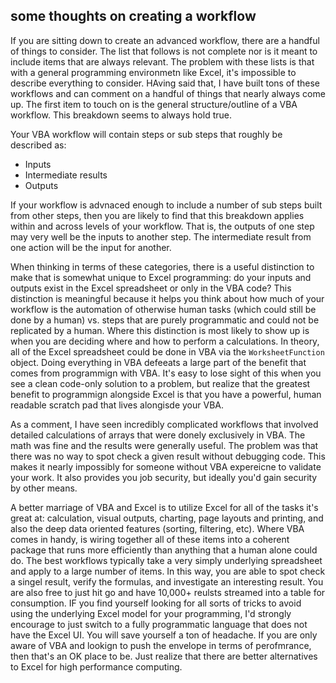 ## some thoughts on creating a workflow

If you are sitting down to create an advanced workflow, there are a handful of things to consider. The list that follows is not complete nor is it meant to include items that are always relevant. The problem with these lists is that with a general programming environmetn like Excel, it's impossible to describe everything to consider. HAving said that, I have built tons of these workflows and can comment on a handful of things that nearly always come up. The first item to touch on is the general structure/outline of a VBA workflow. This breakdown seems to always hold true.

Your VBA workflow will contain steps or sub steps that roughly be described as:

- Inputs
- Intermediate results
- Outputs

If your workflow is advnaced enough to include a number of sub steps built from other steps, then you are likely to find that this breakdown applies within and across levels of your workflow. That is, the outputs of one step may very well be the inputs to another step. The intermediate result from one action will be the input for another.

When thinking in terms of these categories, there is a useful distinction to make that is somewhat unique to Excel programming: do your inputs and outputs exist in the Excel spreadsheet or only in the VBA code? This distinction is meaningful because it helps you think about how much of your workflow is the automation of otherwise human tasks (which could still be done by a human) vs. steps that are purely programmatic and could not be replicated by a human. Where this distinction is most likely to show up is when you are deciding where and how to perform a calculations. In theory, all of the Excel spreadsheet could be done in VBA via the `WorksheetFunction` object. Doing everything in VBA defeeats a large part of the benefit that comes from programmign with VBA. It's easy to lose sight of this when you see a clean code-only solution to a problem, but realize that the greatest benefit to programmign alongside Excel is that you have a powerful, human readable scratch pad that lives alongisde your VBA.

As a comment, I have seen incredibly complicated workflows that involved detailed calculations of arrays that were donely exclusively in VBA. The math was fine and the results were generally useful. The problem was that there was no way to spot check a given result without debugging code. This makes it nearly impossibly for someone without VBA expereicne to validate your work. It also provides you job security, but ideally you'd gain security by other means.

A better marriage of VBA and Excel is to utilize Excel for all of the tasks it's great at: calculation, visual outputs, charting, page layouts and printing, and also the deep data oriented features (sorting, filtering, etc). Where VBA comes in handy, is wiring together all of these items into a coherent package that runs more efficiently than anything that a human alone could do. The best workflows typically take a very simply underlying spreadsheet and apply to a large number of items. In this way, you are able to spot check a singel result, verify the formulas, and investigate an interesting result. You are also free to just hit go and have 10,000+ reulsts streamed into a table for consumption. IF you find yourself looking for all sorts of tricks to avoid using the underlying Excel model for your programming, I'd strongly encourage to just switch to a fully programmatic language that does not have the Excel UI. You will save yourself a ton of headache. If you are only aware of VBA and lookign to push the envelope in terms of perofmrance, then that's an OK place to be. Just realize that there are better alternatives to Excel for high performance computing.
